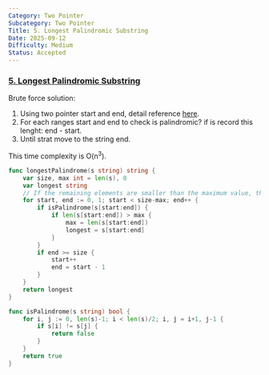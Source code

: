 ```yaml
---
Category: Two Pointer
Subcategory: Two Pointer
Title: 5. Longest Palindromic Substring
Date: 2025-09-12
Difficulty: Medium
Status: Accepted
---
```

### [5. Longest Palindromic Substring]

Brute force solution:
1. Using two pointer start and end, detail reference [here].
2. For each ranges start and end to check is palindromic? if is record this lenght: end - start.
3. Until strat move to the string end.

This time complexity is O(n<sup>3</sup>).

```go
func longestPalindrome(s string) string {
	var size, max int = len(s), 0
	var longest string
	// If the remaining elements are smaller than the maximum value, there must be no larger palindrome.
	for start, end := 0, 1; start < size-max; end++ {
		if isPalindrome(s[start:end]) {
			if len(s[start:end]) > max {
				max = len(s[start:end])
				longest = s[start:end]
			}
		}
		if end >= size {
			start++
			end = start - 1
		}
	}
	return longest
}

func isPalindrome(s string) bool {
	for i, j := 0, len(s)-1; i < len(s)/2; i, j = i+1, j-1 {
		if s[i] != s[j] {
			return false
		}
	}
	return true
}
```

[5. Longest Palindromic Substring]: https://leetcode.com/problems/longest-palindromic-substring/
[here]: https://www.youtube.com/watch?v=ZnzvU03HtYk&t=175s